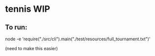 # tennis WIP

## To run:
node -e 'require("./src/cli").main("./test/resources/full_tournament.txt")'

(need to make this easier)
